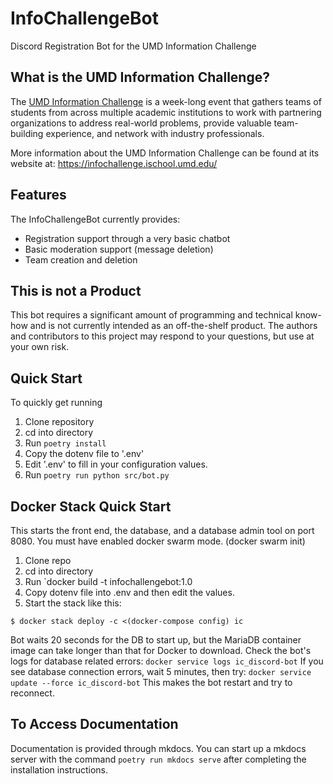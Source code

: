 # InfoChallengeBot
Discord Registration Bot for the UMD Information Challenge

## What is the UMD Information Challenge?

The [UMD Information Challenge](https://infochallenge.ischool.umd.edu/) is a week-long event 
that gathers teams of students from across multiple academic institutions to work with 
partnering organizations to address real-world problems, provide valuable team-building 
experience, and network with industry professionals.

More information about the UMD Information Challenge can be found at its website at:
https://infochallenge.ischool.umd.edu/

## Features

The InfoChallengeBot currently provides:
- Registration support through a very basic chatbot
- Basic moderation support (message deletion)
- Team creation and deletion

## This is not a Product

This bot requires a significant amount of programming and technical know-how and is not currently 
intended as an off-the-shelf product. The authors and contributors to this project may respond to 
your questions, but use at your own risk.

## Quick Start 
To quickly get running 
1. Clone repository
2. cd into directory
3. Run `poetry install`
1. Copy the dotenv file to '.env'
1. Edit '.env' to fill in your configuration values.
5. Run `poetry run python src/bot.py`

## Docker Stack Quick Start
This starts the front end, the database, and a database admin tool on port 8080.
You must have enabled docker swarm mode. (docker swarm init)
1. Clone repo
1. cd into directory
1. Run `docker build -t infochallengebot:1.0
1. Copy dotenv file into .env and then edit the values.
1. Start the stack like this:
```
$ docker stack deploy -c <(docker-compose config) ic
```

Bot waits 20 seconds for the DB to start up, but the MariaDB container image can take longer than that for Docker to download.
Check the bot's logs for database related errors:  `docker service logs ic_discord-bot`
If you see database connection errors, wait 5 minutes, then try:
`docker service update --force ic_discord-bot`
This makes the bot restart and try to reconnect.

## To Access Documentation
Documentation is provided through mkdocs. You can start up a mkdocs server with the command `poetry run mkdocs serve` 
after completing the installation instructions.
